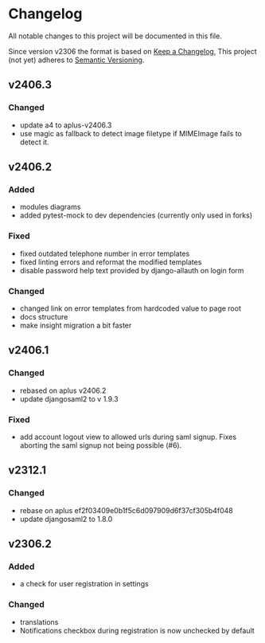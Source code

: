 # Changelog

All notable changes to this project will be documented in this file.

Since version v2306 the format is based on [Keep a Changelog](https://keepachangelog.com/en/1.0.0/),
This project (not yet) adheres to [Semantic Versioning](https://semver.org/spec/v2.0.0.html).

## v2406.3
### Changed

- update a4 to aplus-v2406.3
- use magic as fallback to detect image filetype if MIMEImage fails to detect
  it.

## v2406.2

### Added
- modules diagrams
- added pytest-mock to dev dependencies (currently only used in forks)

### Fixed
- fixed outdated telephone number in error templates
- fixed linting errors and reformat the modified templates
- disable password help text provided by django-allauth on login form

### Changed

- changed link on error templates from hardcoded value to page root
- docs structure
- make insight migration a bit faster

## v2406.1

### Changed

- rebased on aplus v2406.2
- update djangosaml2 to v 1.9.3

### Fixed

- add account logout view to allowed urls during saml signup. Fixes aborting
  the saml signup not being possible (#6).

## v2312.1

### Changed

- rebase on aplus ef2f03409e0b1f5c6d097909d6f37cf305b4f048
- update djangosaml2 to 1.8.0

## v2306.2

### Added

- a check for user registration in settings

### Changed

- translations
- Notifications checkbox during registration is now unchecked by default
